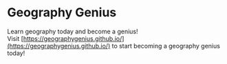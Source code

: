 # Geography Genius
Learn geography today and become a genius!\
Visit [https://geographygenius.github.io/](https://geographygenius.github.io/) to start becoming a geography genius today!
